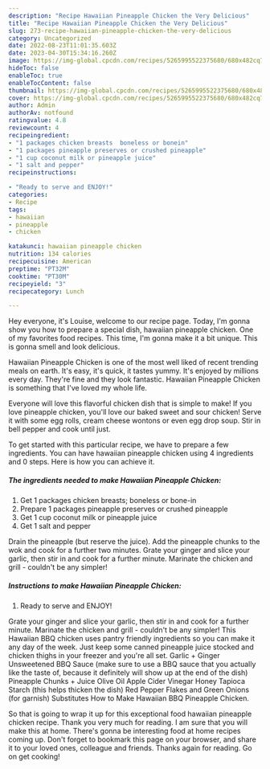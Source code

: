 ```yaml
---
description: "Recipe Hawaiian Pineapple Chicken the Very Delicious"
title: "Recipe Hawaiian Pineapple Chicken the Very Delicious"
slug: 273-recipe-hawaiian-pineapple-chicken-the-very-delicious
category: Uncategorized
date: 2022-08-23T11:01:35.603Z
date: 2023-04-30T15:34:16.260Z
image: https://img-global.cpcdn.com/recipes/5265995522375680/680x482cq70/hawaiian-pineapple-chicken-recipe-main-photo.jpg
hideToc: false
enableToc: true
enableTocContent: false
thumbnail: https://img-global.cpcdn.com/recipes/5265995522375680/680x482cq70/hawaiian-pineapple-chicken-recipe-main-photo.jpg
cover: https://img-global.cpcdn.com/recipes/5265995522375680/680x482cq70/hawaiian-pineapple-chicken-recipe-main-photo.jpg
author: Admin
authorAv: notfound
ratingvalue: 4.8
reviewcount: 4
recipeingredient:
- "1 packages chicken breasts  boneless or bonein"
- "1 packages pineapple preserves or crushed pineapple"
- "1 cup coconut milk or pineapple juice"
- "1 salt and pepper"
recipeinstructions:

- "Ready to serve and ENJOY!"
categories:
- Recipe
tags:
- hawaiian
- pineapple
- chicken

katakunci: hawaiian pineapple chicken 
nutrition: 134 calories
recipecuisine: American
preptime: "PT32M"
cooktime: "PT30M"
recipeyield: "3"
recipecategory: Lunch

---
```



Hey everyone, it's Louise, welcome to our recipe page. Today, I'm gonna show you how to prepare a special dish, hawaiian pineapple chicken. One of my favorites food recipes. This time, I'm gonna make it a bit unique. This is gonna smell and look delicious.

Hawaiian Pineapple Chicken is one of the most well liked of recent trending meals on earth. It's easy, it's quick, it tastes yummy. It's enjoyed by millions every day. They're fine and they look fantastic. Hawaiian Pineapple Chicken is something that I've loved my whole life.

Everyone will love this flavorful chicken dish that is simple to make! If you love pineapple chicken, you&#39;ll love our baked sweet and sour chicken! Serve it with some egg rolls, cream cheese wontons or even egg drop soup. Stir in bell pepper and cook until just.


To get started with this particular recipe, we have to prepare a few ingredients. You can have hawaiian pineapple chicken using 4 ingredients and 0 steps. Here is how you can achieve it.

<!--inarticleads1-->

##### The ingredients needed to make Hawaiian Pineapple Chicken:

1. Get 1 packages chicken breasts;  boneless or bone-in
1. Prepare 1 packages pineapple preserves or crushed pineapple
1. Get 1 cup coconut milk or pineapple juice
1. Get 1 salt and pepper


Drain the pineapple (but reserve the juice). Add the pineapple chunks to the wok and cook for a further two minutes. Grate your ginger and slice your garlic, then stir in and cook for a further minute. Marinate the chicken and grill - couldn&#39;t be any simpler! 

<!--inarticleads2-->

##### Instructions to make Hawaiian Pineapple Chicken:


1. Ready to serve and ENJOY!

Grate your ginger and slice your garlic, then stir in and cook for a further minute. Marinate the chicken and grill - couldn&#39;t be any simpler! This Hawaiian BBQ chicken uses pantry friendly ingredients so you can make it any day of the week. Just keep some canned pineapple juice stocked and chicken thighs in your freezer and you&#39;re all set. Garlic + Ginger Unsweetened BBQ Sauce (make sure to use a BBQ sauce that you actually like the taste of, because it definitely will show up at the end of the dish) Pineapple Chunks + Juice Olive Oil Apple Cider Vinegar Honey Tapioca Starch (this helps thicken the dish) Red Pepper Flakes and Green Onions (for garnish) Substitutes How to Make Hawaiian BBQ Pineapple Chicken. 

So that is going to wrap it up for this exceptional food hawaiian pineapple chicken recipe. Thank you very much for reading. I am sure that you will make this at home. There's gonna be interesting food at home recipes coming up. Don't forget to bookmark this page on your browser, and share it to your loved ones, colleague and friends. Thanks again for reading. Go on get cooking!
